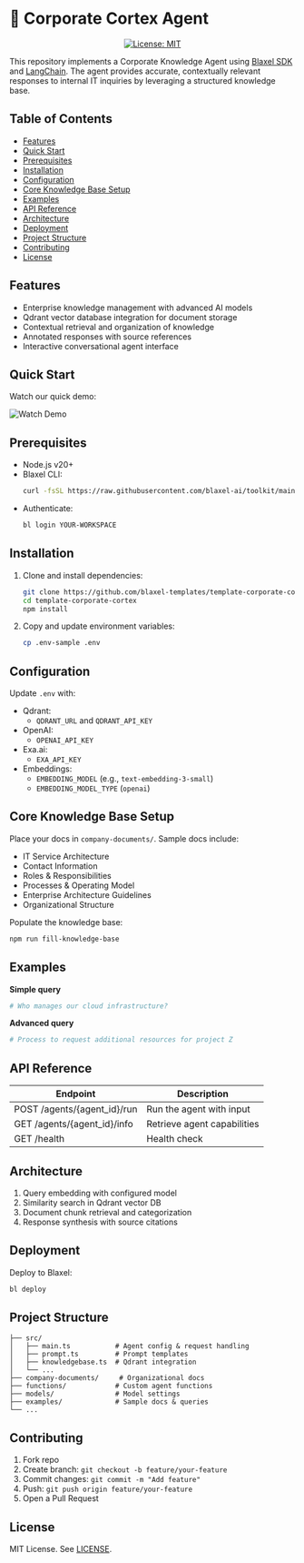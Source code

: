 # 🤖 Corporate Cortex Agent

<div align="center">

[![License: MIT](https://img.shields.io/badge/License-MIT-yellow.svg)](https://opensource.org/licenses/MIT)

</div>

This repository implements a Corporate Knowledge Agent using [Blaxel SDK](https://blaxel.ai) and [LangChain](https://langchain.com). The agent provides accurate, contextually relevant responses to internal IT inquiries by leveraging a structured knowledge base.

## Table of Contents

- [Features](#features)
- [Quick Start](#quick-start)
- [Prerequisites](#prerequisites)
- [Installation](#installation)
- [Configuration](#configuration)
- [Core Knowledge Base Setup](#core-knowledge-base-setup)
- [Examples](#examples)
- [API Reference](#api-reference)
- [Architecture](#architecture)
- [Deployment](#deployment)
- [Project Structure](#project-structure)
- [Contributing](#contributing)
- [License](#license)

## Features

- Enterprise knowledge management with advanced AI models
- Qdrant vector database integration for document storage
- Contextual retrieval and organization of knowledge
- Annotated responses with source references
- Interactive conversational agent interface

## Quick Start

Watch our quick demo:

![Watch Demo](assets/watch-demo.gif)

## Prerequisites

- Node.js v20+
- Blaxel CLI:
  ```bash
  curl -fsSL https://raw.githubusercontent.com/blaxel-ai/toolkit/main/install.sh | BINDIR=$HOME/.local/bin sh
  ```
- Authenticate:
  ```bash
  bl login YOUR-WORKSPACE
  ```

## Installation

1. Clone and install dependencies:
   ```bash
   git clone https://github.com/blaxel-templates/template-corporate-cortex.git
   cd template-corporate-cortex
   npm install
   ```

2. Copy and update environment variables:
   ```bash
   cp .env-sample .env
   ```

## Configuration

Update `.env` with:

- Qdrant:
  - `QDRANT_URL` and `QDRANT_API_KEY`
- OpenAI:
  - `OPENAI_API_KEY`
- Exa.ai:
  - `EXA_API_KEY`
- Embeddings:
  - `EMBEDDING_MODEL` (e.g., `text-embedding-3-small`)
  - `EMBEDDING_MODEL_TYPE` (`openai`)

## Core Knowledge Base Setup

Place your docs in `company-documents/`. Sample docs include:

- IT Service Architecture
- Contact Information
- Roles & Responsibilities
- Processes & Operating Model
- Enterprise Architecture Guidelines
- Organizational Structure

Populate the knowledge base:
```bash
npm run fill-knowledge-base
```

## Examples

**Simple query**
```bash
# Who manages our cloud infrastructure?
```

**Advanced query**
```bash
# Process to request additional resources for project Z
```

## API Reference

| Endpoint                         | Description                         |
|----------------------------------|-------------------------------------|
| POST /agents/{agent_id}/run      | Run the agent with input            |
| GET /agents/{agent_id}/info      | Retrieve agent capabilities         |
| GET /health                      | Health check                        |

## Architecture

1. Query embedding with configured model
2. Similarity search in Qdrant vector DB
3. Document chunk retrieval and categorization
4. Response synthesis with source citations

## Deployment

Deploy to Blaxel:
```bash
bl deploy
```

## Project Structure

```
├── src/
│   ├── main.ts           # Agent config & request handling
│   ├── prompt.ts         # Prompt templates
│   ├── knowledgebase.ts  # Qdrant integration
│   └── ...
├── company-documents/     # Organizational docs
├── functions/            # Custom agent functions
├── models/               # Model settings
├── examples/             # Sample docs & queries
└── ...
```

## Contributing

1. Fork repo
2. Create branch: `git checkout -b feature/your-feature`
3. Commit changes: `git commit -m "Add feature"`
4. Push: `git push origin feature/your-feature`
5. Open a Pull Request

## License

MIT License. See [LICENSE](LICENSE).
